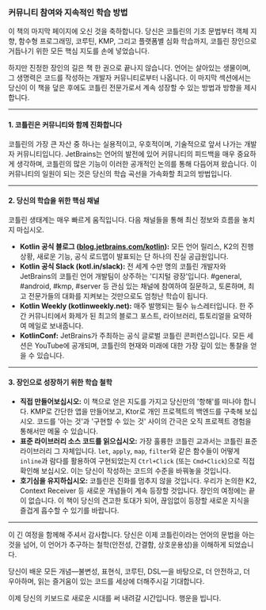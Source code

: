 ### 커뮤니티 참여와 지속적인 학습 방법

이 책의 마지막 페이지에 오신 것을 축하합니다. 당신은 코틀린의 기초 문법부터 객체 지향, 함수형 프로그래밍, 코루틴, KMP, 그리고 플랫폼별 심화 학습까지, 코틀린 장인으로 거듭나기 위한 모든 핵심 지도를 손에 넣었습니다.

하지만 진정한 장인의 길은 책 한 권으로 끝나지 않습니다. 언어는 살아있는 생물이며, 그 생명력은 코드를 작성하는 개발자 커뮤니티로부터 나옵니다. 이 마지막 섹션에서는 당신이 이 책을 덮은 후에도 코틀린 전문가로서 계속 성장할 수 있는 방법과 방향을 제시합니다.

---

#### 1. 코틀린은 커뮤니티와 함께 진화합니다

코틀린의 가장 큰 자산 중 하나는 실용적이고, 우호적이며, 기술적으로 앞서 나가는 개발자 커뮤니티입니다. JetBrains는 언어의 발전에 있어 커뮤니티의 피드백을 매우 중요하게 생각하며, 코틀린의 많은 기능이 이러한 공개적인 논의를 통해 다듬어져 왔습니다. 이 커뮤니티의 일원이 되는 것은 당신의 학습 곡선을 가속화할 최고의 방법입니다.

---

#### 2. 당신의 학습을 위한 핵심 채널

코틀린 생태계는 매우 빠르게 움직입니다. 다음 채널들을 통해 최신 정보와 흐름을 놓치지 마십시오.

* **Kotlin 공식 블로그 ([blog.jetbrains.com/kotlin](https://blog.jetbrains.com/kotlin)):** 모든 언어 릴리스, K2의 진행 상황, 새로운 기능, 공식 로드맵이 발표되는 단 하나의 진실 공급원입니다.
* **Kotlin 공식 Slack (kotl.in/slack):** 전 세계 수만 명의 코틀린 개발자와 JetBrains의 코틀린 언어 개발팀이 상주하는 '디지털 광장'입니다. #general, #android, #kmp, #server 등 관심 있는 채널에 참여하여 질문하고, 토론하며, 최고 전문가들의 대화를 지켜보는 것만으로도 엄청난 학습이 됩니다.
* **Kotlin Weekly (kotlinweekly.net):** 매주 발행되는 필수 뉴스레터입니다. 한 주간 커뮤니티에서 화제가 된 최고의 블로그 포스트, 라이브러리, 튜토리얼을 요약하여 메일로 보내줍니다.
* **KotlinConf:** JetBrains가 주최하는 공식 글로벌 코틀린 콘퍼런스입니다. 모든 세션은 YouTube에 공개되며, 코틀린의 현재와 미래에 대한 가장 깊이 있는 통찰을 얻을 수 있습니다.

---

#### 3. 장인으로 성장하기 위한 학습 철학

* **직접 만들어보십시오:** 이 책으로 얻은 지도를 가지고 당신만의 '항해'를 떠나야 합니다. KMP로 간단한 앱을 만들어보고, Ktor로 개인 프로젝트의 백엔드를 구축해 보십시오. 코드를 '아는 것'과 '구현할 수 있는 것' 사이의 간극은 오직 프로젝트 경험을 통해서만 메울 수 있습니다.
* **표준 라이브러리 소스 코드를 읽으십시오:** 가장 훌륭한 코틀린 교과서는 코틀린 표준 라이브러리 그 자체입니다. `let`, `apply`, `map`, `filter`와 같은 함수들이 어떻게 `inline`과 람다를 활용하여 구현되었는지 `Ctrl+Click` (또는 `Cmd+Click`)으로 직접 확인해 보십시오. 이는 당신이 작성하는 코드의 수준을 바꿔놓을 것입니다.
* **호기심을 유지하십시오:** 코틀린은 진화를 멈추지 않을 것입니다. 우리가 논의한 K2, Context Receiver 등 새로운 개념들이 계속 등장할 것입니다. 장인의 여정에는 끝이 없습니다. 이 책이 당신의 견고한 토대가 되어, 끊임없이 등장할 새로운 지식을 즐겁게 흡수할 수 있기를 바랍니다.

---

이 긴 여정을 함께해 주셔서 감사합니다. 당신은 이제 코틀린이라는 언어의 문법을 아는 것을 넘어, 이 언어가 추구하는 철학(안전성, 간결함, 상호운용성)을 이해하게 되었습니다.

당신이 배운 모든 개념—불변성, 표현식, 코루틴, DSL—을 바탕으로, 더 안전하고, 더 우아하며, 읽는 즐거움이 있는 코드를 세상에 더해주시길 기대합니다.

이제 당신의 키보드로 새로운 시대를 써 내려갈 시간입니다. 행운을 빕니다.